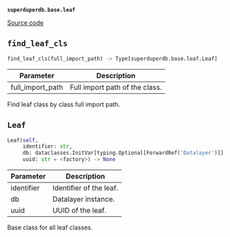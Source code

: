 **`superduperdb.base.leaf`** 

[Source code](https://github.com/SuperDuperDB/superduperdb/blob/main/superduperdb/base/leaf.py)

## `find_leaf_cls` 

```python
find_leaf_cls(full_import_path) -> Type[superduperdb.base.leaf.Leaf]
```
| Parameter | Description |
|-----------|-------------|
| full_import_path | Full import path of the class. |

Find leaf class by class full import path.

## `Leaf` 

```python
Leaf(self,
     identifier: str,
     db: dataclasses.InitVar[typing.Optional[ForwardRef('Datalayer')]] = None,
     uuid: str = <factory>) -> None
```
| Parameter | Description |
|-----------|-------------|
| identifier | Identifier of the leaf. |
| db | Datalayer instance. |
| uuid | UUID of the leaf. |

Base class for all leaf classes.

